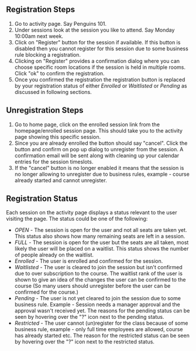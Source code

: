 ## Registration Steps ##
  1. Go to activity page. Say Penguins 101.
  1. Under sessions look at the session you like to attend. Say Monday 10:00am next week.
  1. Click on "Register" button for the session if available. If this button is disabled then you cannot register for this session due to some business rule blocking a registration.
  1. Clicking on "Register" provides a confirmation dialog where you can choose specific room locations if the session is held in multiple rooms. Click "ok" to confirm the registration.
  1. Once you confirmed the registration the registration button is replaced by your registration status of either _Enrolled_ or _Waitlisted_ or _Pending_ as discussed in following sections.

## Unregistration Steps ##
  1. Go to home page, click on the enrolled session link from the homepage/enrolled session page. This should take you to the activity page showing this specific session.
  1. Since you are already enrolled the button should say "cancel". Click the button and confirm on pop up dialog to unregister from the session. A confirmation email will be sent along with cleaning up your calendar entries for the session timeslots.
  1. If the "cancel" button is no longer enabled it means that the session is no longer allowing to unregister due to business rules, example - course already started and cannot unregister.

## Registration Status ##
Each session on the activity page displays a status relevant to the user visiting the page. The status could be one of the following:
  * _OPEN_ - The session is open for the user and not all seats are taken yet. This status also shows how many remaining seats are left in a session.
  * _FULL_ - The session is open for the user but the seats are all taken, most likely the user will be placed on a waitlist. This status shows the number of people already on the waitlist.
  * _Enrolled_ - The user is enrolled and confirmed for the session.
  * _Waitlisted_ - The user is cleared to join the session but isn't confirmed due to over subscription to the course. The waitlist rank of the user is shown to give an idea of the changes the user can be confirmed to the course (So many users should unregister before the user can be confirmed for the course.)
  * _Pending_ - The user is not yet cleared to join the session due to some business rule. Example - Session needs a manager approval and the approval wasn't received yet. The reasons for the pending status can be seen by hovering over the "?" icon next to the pending status.
  * _Restricted_ - The user cannot (un)register for the class because of some business rule, example - only full time employees are allowed, course has already started etc. The reason for the restricted status can be seen by hovering over the "?" icon next to the restricted status.